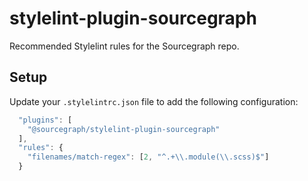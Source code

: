 # stylelint-plugin-sourcegraph

Recommended Stylelint rules for the Sourcegraph repo.

## Setup

Update your `.stylelintrc.json` file to add the following configuration:

```js
  "plugins": [
    "@sourcegraph/stylelint-plugin-sourcegraph"
  ],
  "rules": {
    "filenames/match-regex": [2, "^.+\\.module(\\.scss)$"]
  }
```
